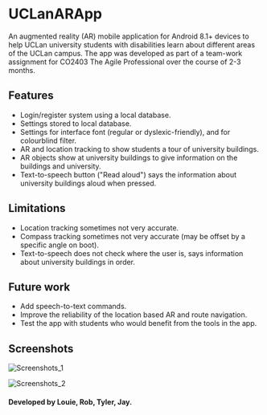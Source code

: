 # UCLanARApp
An augmented reality (AR) mobile application for Android 8.1+ devices to help UCLan university students with disabilities learn about different areas of the UCLan campus. The app was developed as part of a team-work assignment for CO2403 The Agile Professional over the course of 2-3 months.

## Features
- Login/register system using a local database.
- Settings stored to local database.
- Settings for interface font (regular or dyslexic-friendly), and for colourblind filter.
- AR and location tracking to show students a tour of university buildings.
- AR objects show at university buildings to give information on the buildings and university.
- Text-to-speech button ("Read aloud") says the information about university buildings aloud when pressed.

## Limitations
- Location tracking sometimes not very accurate.
- Compass tracking sometimes not very accurate (may be offset by a specific angle on boot).
- Text-to-speech does not check where the user is, says information about university buildings in order.

## Future work
- Add speech-to-text commands.
- Improve the reliability of the location based AR and route navigation.
- Test the app with students who would benefit from the tools in the app.

## Screenshots
![Screenshots_1](https://user-images.githubusercontent.com/80547287/227815308-b18e965a-5a83-4346-aaa2-52c7010c453f.png)

![Screenshots_2](https://user-images.githubusercontent.com/80547287/227815312-b6a3e299-54f8-49e2-9a95-c1f96f0cd715.png)


#### Developed by Louie, Rob, Tyler, Jay.
